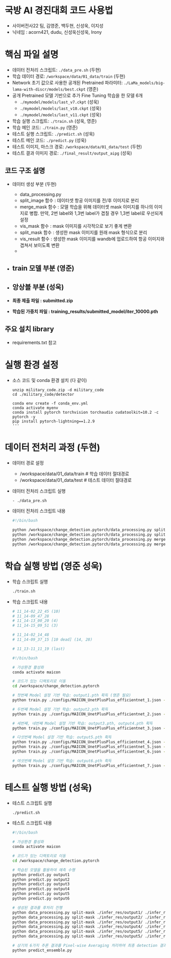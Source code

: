# 국방 AI 경진대회 코드 사용법
- 사이버전사22 팀, 김영준, 백두현, 신성욱, 이지성
- 닉네임 : acorn421, dudu, 신성욱신성욱, Irony


# 핵심 파일 설명
  - 데이터 전처리 스크립트: `./data_pre.sh` (두현)
  - 학습 데이터 경로: `/workspace/data/01_data/train` (두현)
  - Network 초기 값으로 사용한 공개된 Pretrained 파라미터: `./LaMa_models/big-lama-with-discr/models/best.ckpt` (영준)
  - 공개 Pretrained 모델 기반으로 추가 Fine Tuning 학습을 한 모델 6개
    - `./mymodel/models/last_v7.ckpt` (성욱)
    - `./mymodel/models/last_v10.ckpt` (성욱)
    - `./mymodel/models/last_v11.ckpt` (성욱)
  - 학습 실행 스크립트: `./train.sh` (성욱, 영준)
  - 학습 메인 코드: `./train.py` (영준)
  - 테스트 실행 스크립트: `./predict.sh` (성욱)
  - 테스트 메인 코드: `./predict.py` (성욱)
  - 테스트 이미지, 마스크 경로: `/workspace/data/01_data/test` (두현)
  - 테스트 결과 이미지 경로: `./final_result/output_aipg` (성욱)

## 코드 구조 설명
- 데이터 생성 부분 (두현)
  - data_processing.py
  - split_image 함수 : 데이터셋 항공 이미지를 전/후 이미지로 분리
  - merge_mask 함수 : 모델 학습을 위해 데이터셋 mask 이미지를 하나의 이미지로 병합. 만약, 2번 label와 1,3번 label가 겹칠 경우 1,3번 label로 우선되게 설정
  - vis_mask 함수 : mask 이미지를 시각적으로 보기 좋게 변환
  - split_mask 함수 : 생성한 mask 이미지를 원래 mask 형식으로 분리
  - vis_result 함수 : 생성한 mask 이미지를 wandb에 업로드하여 항공 이미지와 겹쳐서 보이도록 변환
  - 
- train 모델 부분 (영준)
  - 
- 앙상블 부분 (성욱)
  - 

- **최종 제출 파일 : submitted.zip**
- **학습된 가중치 파일 : training_results/submitted_model/iter_10000.pth**

## 주요 설치 library
- requirements.txt 참고

# 실행 환경 설정

  - 소스 코드 및 conda 환경 설치 (다 같이)
    ```
    unzip military_code.zip -d military_code
    cd ./military_code/detector

    conda env create -f conda_env.yml
    conda activate myenv
    conda install pytorch torchvision torchaudio cudatoolkit=10.2 -c pytorch -y
    pip install pytorch-lightning==1.2.9
    '''

# 데이터 전처리 과정 (두현)
  - 데이터 경로 설정
    - /workspace/data/01_data/train  # 학습 데이터 절대경로
    - /workspace/data/01_data/test   # 테스트 데이터 절대경로

  - 데이터 전처리 스크립트 실행
    ```bash
    - ./data_pre.sh
    ```

  - 데이터 전처리 스크립트 내용
    ```bash
    #!/bin/bash
    
    python /workspace/change_detection.pytorch/data_processing.py split-image /workspace/data/01_data/train/x
    python /workspace/change_detection.pytorch/data_processing.py split-image /workspace/data/01_data/test/x
    python /workspace/change_detection.pytorch/data_processing.py merge-mask /workspace/data/01_data/train/y mask
    python /workspace/change_detection.pytorch/data_processing.py merge-mask /workspace/data/01_data/test/y mask
    ```
    

# 학습 실행 방법 (영준 성욱)
  - 학습 스크립트 실행
    ```bash
    ./train.sh
    ```
    
  - 학습 스크립트 내용
    ```bash
    # 11_14-02_22_45 (10) 
    # 11_14-09_47_28
    # 11_14-13_00_20 (4) 
    # 11_14-15_09_51 (3) 

    # 11_14-02_14_48
    # 11_14-09_37_15 [10 dead] (14, 28) 

    # 11_13-11_11_19 (last)

    #!/bin/bash

    # 가상환경 활성화
    conda activate maicon

    # 코드가 있는 디렉토리로 이동
    cd /workspace/change_detection.pytorch

    # 첫번째 Model 설정 기반 학습: output1.pth 획득 (영준 필요)
    python train.py ./configs/MAICON_UnetPlusPlus_efficientnet_1.json -o output1

    # 두번째 Model 설정 기반 학습: output2.pth 획득
    python train.py ./configs/MAICON_UnetPlusPlus_efficientnet_2.json -o output2

    # 세번째, 네번째 Model 설정 기반 학습: output3.pth, output4.pth 획득
    python train.py ./configs/MAICON_UnetPlusPlus_efficientnet_3.json -o output3

    # 다섯번째 Model 설정 기반 학습: output5.pth 획득
    python train.py ./configs/MAICON_UnetPlusPlus_efficientnet_4.json -o output4
    python train.py ./configs/MAICON_UnetPlusPlus_efficientnet_5.json -o output5
    python train.py ./configs/MAICON_UnetPlusPlus_efficientnet_6.json -o output6

    # 여섯번째 Model 설정 기반 학습: output6.pth 획득
    python train.py ./configs/MAICON_UnetPlusPlus_efficientnet_7.json -o output7


# 테스트 실행 방법 (성욱)

  - 테스트 스크립트 실행
    ```bash
    ./predict.sh
    ```

  - 테스트 스크립트 내용
    ```bash
    #!/bin/bash

    # 가상환경 활성화
    conda activate maicon

    # 코드가 있는 디렉토리로 이동
    cd /workspace/change_detection.pytorch

    # 학습된 모델을 활용하여 예측 수행
    python predict.py output1
    python predict.py output2    
    python predict.py output3
    python predict.py output4
    python predict.py output5
    python predict.py output6

    # 생성된 결과를 후처리 진행
    python data_processing.py split-mask ./infer_res/output1/ ./infer_res/output1_split
    python data_processing.py split-mask ./infer_res/output2/ ./infer_res/output2_split
    python data_processing.py split-mask ./infer_res/output3/ ./infer_res/output3_split
    python data_processing.py split-mask ./infer_res/output4/ ./infer_res/output4_split
    python data_processing.py split-mask ./infer_res/output5/ ./infer_res/output5_split
    python data_processing.py split-mask ./infer_res/output5/ ./infer_res/output6_split

    # 상기의 6가지 추론 결과를 Pixel-wise Averaging 처리하여 최종 detection 결과 생성
    python predict_ensemble.py
    ```
